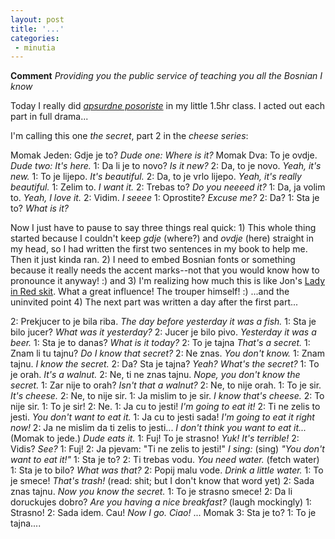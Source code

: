 ```yaml
---
layout: post
title: '...'
categories:
 - minutia
---
```


<b>Comment</b>
<i>Providing you the public service of teaching you all the Bosnian I know</i>

Today I really did <a href="http://www.danielsjourney.com/index.php?archive=2002_10_01_archive.xml&id_pass=82417270"><i>apsurdne posoriste</i></a> in my little 1.5hr class. I acted out each part in full drama...

I'm calling this one <i>the secret</i>, part 2 in the <i>cheese series</i>:

Momak Jeden: Gdje je to?
 <i>Dude one: Where is it?</i>
Momak Dva: To je ovdje.
 <i>Dude two: It's here.</i>
1: Da li je to novo?
 <i>Is it new?</i>
2: Da, to je novo.
 <i>Yeah, it's new.</i>
1: To je lijepo.
 <i>It's beautiful.</i>
2: Da, to je vrlo lijepo.
 <i>Yeah, it's really beautiful.</i>
1: Zelim to.
 <i>I want it.</i>
2: Trebas to?
 <i>Do you neeeed it?</i>
1: Da, ja volim to.
 <i>Yeah, I love it.</i>
2: Vidim.
 <i>I seeee</i>
1: Oprostite?
 <i>Excuse me?</i>
2: Da?
1: Sta je to?
 <i>What is it?</i>

Now I just have to pause to say three things real quick: 1) This whole thing started because I couldn't keep <i>gdje</i> (where?) and <i>ovdje</i> (here) straight in my head, so I had written the first two sentences in my book to help me. Then it just kinda ran. 2) I need to embed Bosnian fonts or something because it really needs the accent marks--not that you would know how to pronounce it anyway! :) and 3) I'm realizing how much this is like Jon's <a href="http://www.sevenmagazine.org/march02/lady.html">Lady in Red skit</a>. What a great influence! The trouper himself! :) ...and the uninvited point 4) The next part was written a day after the first part...

2: Prekjucer to je bila riba.
 <i>The day before yesterday it was a fish.</i>
1: Sta je bilo jucer?
 <i>What was it yesterday?</i>
2: Jucer je bilo pivo.
 <i>Yesterday it was a beer.</i>
1: Sta je to danas?
 <i>What is it today?</i>
2: To je tajna
 <i>That's a secret.</i>
1: Znam li tu tajnu?
 <i>Do I know that secret?</i>
2: Ne znas.
 <i>You don't know.</i>
1: Znam tajnu.
 <i>I know the secret.</i>
2: Da? Sta je tajna?
 <i>Yeah? What's the secret?</i>
1: To je orah.
 <i>It's a walnut.</i>
2: Ne, ti ne znas tajnu.
 <i>Nope, you don't know the secret.</i>
1: Zar nije to orah?
 <i>Isn't that a walnut?</i>
2: Ne, to nije orah.
1: To je sir.
 <i>It's cheese.</i>
2: Ne, to nije sir.
1: Ja mislim to je sir.
 <i>I know that's cheese.</i>
2: To nije sir.
1: To je sir!
2: Ne.
1: Ja cu to jesti!
 <i>I'm going to eat it!</i>
2: Ti ne zelis to jesti.
 <i>You don't want to eat it.</i>
1: Ja cu to jesti sada!
 <i>I'm going to eat it right now!</i>
2: Ja ne mislim da ti zelis to jesti...
 <i>I don't think you want to eat it...</i>
(Momak to jede.)
 <i>Dude eats it.</i>
1: Fuj! To je strasno!
 <i>Yuk! It's terrible!</i>
2: Vidis?
 <i>See?</i>
1: Fuj!
2: Ja pjevam: "Ti ne zelis to jesti!"
 <i>I sing:</i> (sing) <i>"You don't want to eat it!"</i>
1: Sta je to?
2: Ti trebas vodu.
 <i>You need water.</i> (fetch water)
1: Sta je to bilo?
 <i>What was that?</i>
2: Popij malu vode.
 <i>Drink a little water.</i>
1: To je smece!
 <i>That's trash!</i> (read: shit; but I don't know that word yet)
2: Sada znas tajnu.
 <i>Now you know the secret.</i>
1: To je strasno smece!
2: Da li doruckujes dobro?
 <i>Are you having a nice breakfast?</i> (laugh mockingly)
1: Strasno!
2: Sada idem. Cau!
 <i>Now I go. Ciao!</i>
...
Momak 3: Sta je to?
1: To je tajna....

